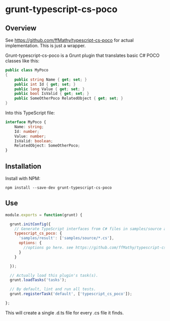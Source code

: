 # grunt-typescript-cs-poco

## Overview

See https://github.com/ffMathy/typescript-cs-poco for actual implementation.  This is just a wrapper.

Grunt-typescript-cs-poco is a Grunt plugin that translates basic C# POCO classes like this:

```C#
public class MyPoco
{
	public string Name { get; set; }
	public int Id { get; set; }
	public long Value { get; set; }
	public bool IsValid { get; set; }
	public SomeOtherPoco RelatedObject { get; set; }
}
```

Into this TypeScript file:

```typescript
interface MyPoco {
	Name: string;
	Id: number;
	Value: number;
	IsValid: boolean;
	RelatedObject: SomeOtherPoco;
}
```

## Installation

Install with NPM:

```shell
npm install --save-dev grunt-typescript-cs-poco
```

## Use

```javascript
module.exports = function(grunt) {

  grunt.initConfig({
    // Generate TypeScript interfaces from C# files in samples/source and put them into samples/result as one .d.ts file for every .cs file.
    typescript_cs_poco: {
      'samples/result': ['samples/source/*.cs'],
      options: {
        //options go here. see https://github.com/ffMathy/typescript-cs-poco for a total list of options.
      }
    }

  });

  // Actually load this plugin's task(s).
  grunt.loadTasks('tasks');

  // By default, lint and run all tests.
  grunt.registerTask('default', ['typescript_cs_poco']);

};

```

This will create a single .d.ts file for every .cs file it finds.